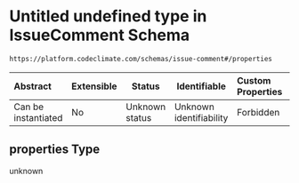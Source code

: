 # Untitled undefined type in IssueComment Schema

```txt
https://platform.codeclimate.com/schemas/issue-comment#/properties
```




| Abstract            | Extensible | Status         | Identifiable            | Custom Properties | Additional Properties | Access Restrictions | Defined In                                                                                       |
| :------------------ | ---------- | -------------- | ----------------------- | :---------------- | --------------------- | ------------------- | ------------------------------------------------------------------------------------------------ |
| Can be instantiated | No         | Unknown status | Unknown identifiability | Forbidden         | Allowed               | none                | [IssueComment.schema.json\*](../../spec/schemas/IssueComment.schema.json "open original schema") |

## properties Type

unknown
